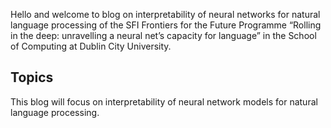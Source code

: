 Hello and welcome to blog 
on
interpretability of neural networks for natural language processing
of the
SFI Frontiers for the Future Programme
“Rolling in the deep: unravelling a neural net’s capacity for language”
in the School of Computing
at Dublin City University.

## Topics

This blog will focus on interpretability of neural network models for natural language processing.

